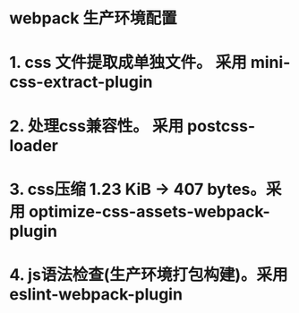 # webpack 生产环境配置

# 1. css 文件提取成单独文件。 采用 mini-css-extract-plugin
# 2. 处理css兼容性。 采用 postcss-loader
# 3. css压缩 1.23 KiB -> 407 bytes。采用 optimize-css-assets-webpack-plugin
# 4. js语法检查(生产环境打包构建)。采用 eslint-webpack-plugin 
